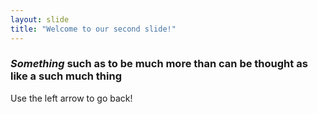 ```yaml
---
layout: slide
title: "Welcome to our second slide!"
---
```

### __*Something* such as to be much more than can be thought as like a such much thing__
Use the left arrow to go back!

